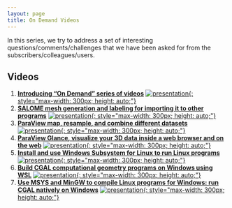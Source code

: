 ```yaml
---
layout: page
title: On Demand Videos
---
```


In this series, we try to address a set of interesting questions/comments/challenges that we have been asked for from the subscribers/colleagues/users.

## Videos

1. [**Introducing “On Demand” series of videos**](https://www.youtube.com/watch?v=ezuaVQk-HRQ)
[![presentation](http://img.youtube.com/vi/ezuaVQk-HRQ/0.jpg){: style="max-width: 300px; height: auto;"}](https://www.youtube.com/watch?v=ezuaVQk-HRQ)
2. [**SALOME mesh generation and labeling for importing it to other programs**](https://www.youtube.com/watch?v=pvPintLL63Q)
[![presentation](http://img.youtube.com/vi/pvPintLL63Q/0.jpg){: style="max-width: 300px; height: auto;"}](https://www.youtube.com/watch?v=pvPintLL63Q)
3. [**ParaView map, resample, and combine different datasets**](https://www.youtube.com/watch?v=OggPGUEgl3c)
[![presentation](http://img.youtube.com/vi/OggPGUEgl3c/0.jpg){: style="max-width: 300px; height: auto;"}](https://www.youtube.com/watch?v=OggPGUEgl3c)
4. [**ParaView Glance, visualize your 3D data inside a web browser and on the web**](https://www.youtube.com/watch?v=UcFWOzG5ygM)
[![presentation](http://img.youtube.com/vi/UcFWOzG5ygM/0.jpg){: style="max-width: 300px; height: auto;"}](https://www.youtube.com/watch?v=UcFWOzG5ygM)
5. [**Install and use Windows Subsystem for Linux to run Linux programs**](https://www.youtube.com/watch?v=Xa6vM0Ot1hc)
[![presentation](http://img.youtube.com/vi/Xa6vM0Ot1hc/0.jpg){: style="max-width: 300px; height: auto;"}](https://www.youtube.com/watch?v=Xa6vM0Ot1hc)
6. [**Build CGAL computational geometry programs on Windows using WSL**](https://www.youtube.com/watch?v=iVMCpHjL7RY)
[![presentation](http://img.youtube.com/vi/iVMCpHjL7RY/0.jpg){: style="max-width: 300px; height: auto;"}](https://www.youtube.com/watch?v=iVMCpHjL7RY)
7. [**Use MSYS and MinGW to compile Linux programs for Windows: run CGAL natively on Windows**](https://www.youtube.com/watch?v=Qwmq9PkmrKI)
[![presentation](http://img.youtube.com/vi/Qwmq9PkmrKI/0.jpg){: style="max-width: 300px; height: auto;"}](https://www.youtube.com/watch?v=Qwmq9PkmrKI)